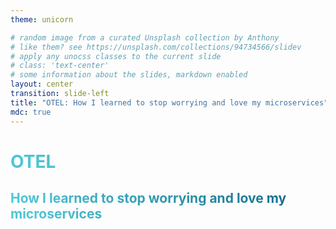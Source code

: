 ```yaml
---
theme: unicorn

# random image from a curated Unsplash collection by Anthony
# like them? see https://unsplash.com/collections/94734566/slidev
# apply any unocss classes to the current slide
# class: 'text-center'
# some information about the slides, markdown enabled
layout: center
transition: slide-left
title: "OTEL: How I learned to stop worrying and love my microservices"
mdc: true
---
```


<h1><strong>OTEL</strong></h1>
<h2>How I learned to stop worrying and love my microservices</h2>


<style>
    h1, h2 {
      background-color:  linear-gradient(180deg, #271817 0%, #27181700 100%);
      background-image: linear-gradient(45deg, #4EC5D4 10%, #146b8c 90%);
      background-size: 100%;
      -webkit-background-clip: text;
      -moz-background-clip: text;
      -webkit-text-fill-color: transparent;
      -moz-text-fill-color: transparent;
    }
</style>
